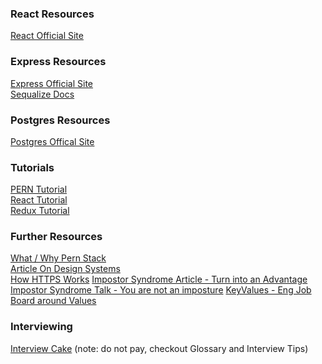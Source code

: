 ### React Resources
[React Official Site](https://reactjs.org/)

### Express Resources
[Express Official Site](https://expressjs.com/) \
[Sequalize Docs](https://sequelize.org/)

### Postgres Resources
[Postgres Offical Site](https://www.postgresql.org/)

### Tutorials
[PERN Tutorial](https://www.youtube.com/watch?v=ldYcgPKEZC8) \
[React Tutorial](https://reactjs.org/tutorial/tutorial.html) \
[Redux Tutorial](https://egghead.io/courses/getting-started-with-redux)

### Further Resources
[What / Why Pern Stack](https://www.geeksforgeeks.org/what-is-pern-stack/) \
[Article On Design Systems](https://medium.com/transferwise-engineering/down-the-design-systems-rabbit-hole-24e9424c92df) \
[How HTTPS Works](https://howhttps.works/)
[Impostor Syndrome Article - Turn into an Advantage](https://www.zainrizvi.io/blog/the-impostors-advantage/)
[Impostor Syndrome Talk - You are not an imposture](https://www.youtube.com/watch?v=l_Vqp1dPuPo)
[KeyValues - Eng Job Board around Values](https://www.keyvalues.com/)

### Interviewing 
[Interview Cake](https://www.interviewcake.com/) (note: do not pay, checkout Glossary and Interview Tips)
